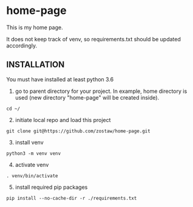 # home-page
This is my home page.

It does not keep track of venv, so requirements.txt should be updated accordingly.

## INSTALLATION
You must have installed at least python 3.6

1. go to parent directory for your project. In example, home directory is used (new directory "home-page" will be created inside).
```
cd ~/
```

2. initiate local repo and load this project
```
git clone git@https://github.com/zostaw/home-page.git
```
3. install venv
```
python3 -m venv venv
```
4. activate venv
```
. venv/bin/activate
```
5. install required pip packages
```
pip install --no-cache-dir -r ./requirements.txt
```

